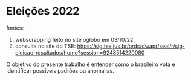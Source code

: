# Eleições 2022
fontes:
1. webscrapping feito no site oglobo em 03/10/22
2. consulta no site do TSE: https://sig.tse.jus.br/ords/dwapr/seai/r/sig-eleicao-resultados/home?session=9248514220080


O objetivo do presente trabalho é entender como o brasileiro vota e identificar possíveis padrões ou anomalias.
